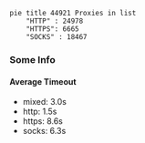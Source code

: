 
```mermaid
pie title 44921 Proxies in list
    "HTTP" : 24978
    "HTTPS": 6665
    "SOCKS" : 18467
```

### Some Info
#### Average Timeout

- mixed: 3.0s
- http: 1.5s
- https: 8.6s
- socks: 6.3s